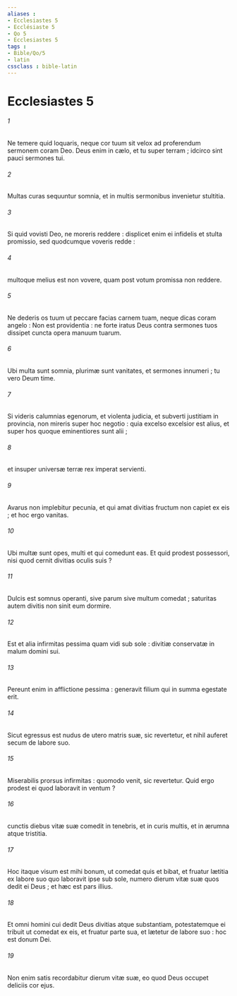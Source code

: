 ```yaml
---
aliases : 
- Ecclesiastes 5
- Ecclésiaste 5
- Qo 5
- Ecclesiastes 5
tags : 
- Bible/Qo/5
- latin
cssclass : bible-latin
---
```


# Ecclesiastes 5

###### 1
Ne temere quid loquaris, neque cor tuum sit velox ad proferendum sermonem coram Deo. Deus enim in cælo, et tu super terram ; idcirco sint pauci sermones tui.
###### 2
Multas curas sequuntur somnia, et in multis sermonibus invenietur stultitia.
###### 3
Si quid vovisti Deo, ne moreris reddere : displicet enim ei infidelis et stulta promissio, sed quodcumque voveris redde :
###### 4
multoque melius est non vovere, quam post votum promissa non reddere.
###### 5
Ne dederis os tuum ut peccare facias carnem tuam, neque dicas coram angelo : Non est providentia : ne forte iratus Deus contra sermones tuos dissipet cuncta opera manuum tuarum.
###### 6
Ubi multa sunt somnia, plurimæ sunt vanitates, et sermones innumeri ; tu vero Deum time.
###### 7
Si videris calumnias egenorum, et violenta judicia, et subverti justitiam in provincia, non mireris super hoc negotio : quia excelso excelsior est alius, et super hos quoque eminentiores sunt alii ;
###### 8
et insuper universæ terræ rex imperat servienti.
###### 9
Avarus non implebitur pecunia, et qui amat divitias fructum non capiet ex eis ; et hoc ergo vanitas.
###### 10
Ubi multæ sunt opes, multi et qui comedunt eas. Et quid prodest possessori, nisi quod cernit divitias oculis suis ?
###### 11
Dulcis est somnus operanti, sive parum sive multum comedat ; saturitas autem divitis non sinit eum dormire.
###### 12
Est et alia infirmitas pessima quam vidi sub sole : divitiæ conservatæ in malum domini sui.
###### 13
Pereunt enim in afflictione pessima : generavit filium qui in summa egestate erit.
###### 14
Sicut egressus est nudus de utero matris suæ, sic revertetur, et nihil auferet secum de labore suo.
###### 15
Miserabilis prorsus infirmitas : quomodo venit, sic revertetur. Quid ergo prodest ei quod laboravit in ventum ?
###### 16
cunctis diebus vitæ suæ comedit in tenebris, et in curis multis, et in ærumna atque tristitia.
###### 17
Hoc itaque visum est mihi bonum, ut comedat quis et bibat, et fruatur lætitia ex labore suo quo laboravit ipse sub sole, numero dierum vitæ suæ quos dedit ei Deus ; et hæc est pars illius.
###### 18
Et omni homini cui dedit Deus divitias atque substantiam, potestatemque ei tribuit ut comedat ex eis, et fruatur parte sua, et lætetur de labore suo : hoc est donum Dei.
###### 19
Non enim satis recordabitur dierum vitæ suæ, eo quod Deus occupet deliciis cor ejus.
